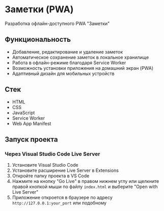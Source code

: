 # Заметки (PWA)

Разработка офлайн-доступного PWA "Заметки"

## Функциональность

- Добавление, редактирование и удаление заметок
- Автоматическое сохранение заметок в локальное хранилище
- Работа в офлайн-режиме благодаря Service Worker
- Возможность установки приложения на домашний экран (PWA)
- Адаптивный дизайн для мобильных устройств

## Стек

- HTML
- CSS
- JavaScript 
- Service Worker 
- Web App Manifest

## Запуск проекта

### Через Visual Studio Code Live Server

1. Установите Visual Studio Code
2. Установите расширение Live Server в Extensions
3. Откройте папку проекта в VS Code
4. Нажмите на кнопку "Go Live" в правом нижнем углу или щелкните правой кнопкой мыши по файлу `index.html` и выберите "Open with Live Server"
5. Приложение откроется в браузере по адресу `http://127.0.0.1:your_port` или подобному



